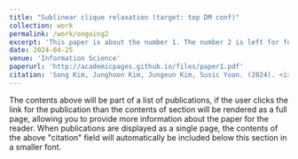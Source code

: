 ```yaml
---
title: "Sublinear clique relaxation (target: top DM conf)"
collection: work
permalink: /work/ongoing2
excerpt: 'This paper is about the number 1. The number 2 is left for future work.'
date: 2024-04-25
venue: 'Information Science'
paperurl: 'http://academicpages.github.io/files/paper1.pdf'
citation: 'Song Kim, Junghoon Kim, Jungeun Kim, Susic Yoon. (2024). <i></i>. .'
---
```


The contents above will be part of a list of publications, if the user clicks the link for the publication than the contents of section will be rendered as a full page, allowing you to provide more information about the paper for the reader. When publications are displayed as a single page, the contents of the above "citation" field will automatically be included below this section in a smaller font.
